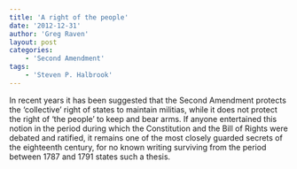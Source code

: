 ```yaml
---
title: 'A right of the people'
date: '2012-12-31'
author: 'Greg Raven'
layout: post
categories:
    - 'Second Amendment'
tags:
    - 'Steven P. Halbrook'
---
```


In recent years it has been suggested that the Second Amendment protects the ‘collective’ right of states to maintain militias, while it does not protect the right of ‘the people’ to keep and bear arms. If anyone entertained this notion in the period during which the Constitution and the Bill of Rights were debated and ratified, it remains one of the most closely guarded secrets of the eighteenth century, for no known writing surviving from the period between 1787 and 1791 states such a thesis.